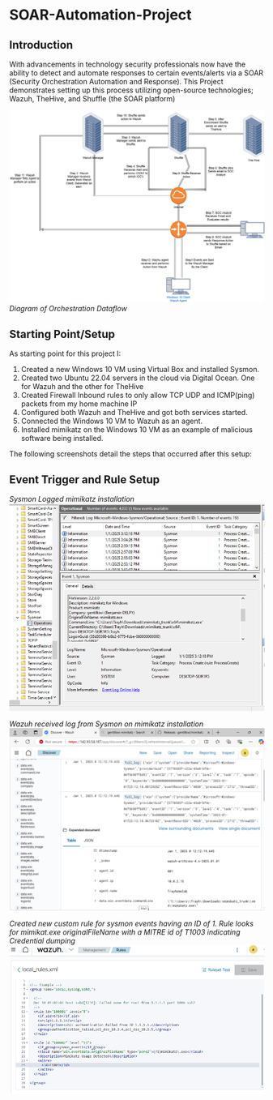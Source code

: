 # SOAR-Automation-Project
## Introduction

With advancements in technology security professionals now have the ability to detect and automate responses to certain events/alerts via a SOAR (Security Orchestration Automation and Response). This Project demonstrates setting up this process utilizing open-source technologies; Wazuh, TheHive, and Shuffle (the SOAR platform)


<!---![alt text](https://github.com/TrayJames/SOAR-Automation-Project/blob/main/assets/1SOC_Automation.png?raw=true) --->

![EEG Band Discovery](/assets/1SOC_Automation.png)
*Diagram of Orchestration Dataflow*

## Starting Point/Setup
As starting point for this project I:
1. Created a new Windows 10 VM using Virtual Box and installed Sysmon.
2. Created two Ubuntu 22.04 servers in the cloud via Digital Ocean. One for Wazuh and the other for TheHive
3. Created Firewall Inbound rules to only allow TCP UDP and ICMP(ping) packets from my home machine IP
4. Configured both Wazuh and TheHive and got both services started.
5. Connected the Windows 10 VM to Wazuh as an agent.
6. Installed mimikatz on the Windows 10 VM as an example of malicious software being installed.

The following screenshots detail the steps that occurred after this setup:

## Event Trigger and Rule Setup

*Sysmon Logged mimikatz installation*
![EEG Band Discovery](/assets/SysmonDetectedMimikatzInstall.png)

*Wazuh received log from Sysmon on mimikatz installation*
![EEG Band Discovery](/assets/MitreWazuhDetection.png)

*Created new custom rule for sysmon events having an ID of 1. Rule looks for mimikat.exe originalFileName with a MITRE id of T1003 indicating Credential dumping* 
![EEG Band Discovery](/assets/CreatingWazuhCustomRules.png)
